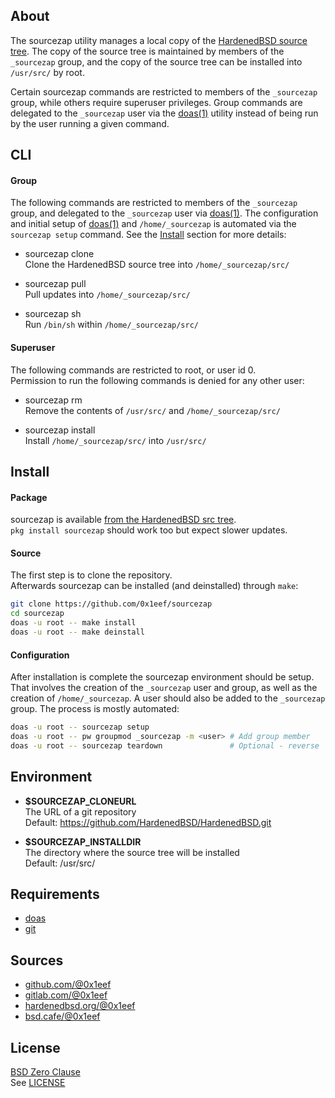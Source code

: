 ## About

The sourcezap utility manages a local copy of the
[HardenedBSD source tree](https://git.HardenedBSD.org/HardenedBSD/HardenedBSD).
The copy of the source tree is maintained by members of
the `_sourcezap` group, and the copy of the source tree
can be installed into `/usr/src/` by root.

Certain sourcezap commands are restricted to members of the
`_sourcezap` group, while others require superuser privileges.
Group commands are delegated to the `_sourcezap` user via the
[doas(1)](https://man.openbsd.org/doas) utility instead of
being run by the user running a given command.

## CLI

#### Group

The following commands are restricted to members
of the `_sourcezap` group, and delegated to the
`_sourcezap` user via [doas(1)](https://man.openbsd.org/doas).
The configuration and initial setup of [doas(1)](https://man.openbsd.org/doas)
and `/home/_sourcezap` is automated via the `sourcezap setup`
command. See the [Install](#install) section for more details:

* sourcezap clone <br>
Clone the HardenedBSD source tree into `/home/_sourcezap/src/` <br>

* sourcezap pull <br>
Pull updates into `/home/_sourcezap/src/` <br>

* sourcezap sh <br>
Run `/bin/sh` within `/home/_sourcezap/src/` <br>

#### Superuser

The following commands are restricted to root, or user id 0. <br>
Permission to run the following commands is denied for any other user:

* sourcezap rm <br>
Remove the contents of `/usr/src/` and `/home/_sourcezap/src/` <br>

* sourcezap install <br>
Install `/home/_sourcezap/src/` into `/usr/src/` <br>

## Install

#### Package

sourcezap is available
[from the HardenedBSD src tree](https://git.HardenedBSD.org/HardenedBSD/ports/-/tree/HardenedBSD/main/hardenedbsd/sourcezap).
<br>
`pkg install sourcezap` should work too but expect slower updates.

#### Source

The first step is to clone the repository. <br>
Afterwards sourcezap can be installed (and deinstalled) through `make`:

```sh
git clone https://github.com/0x1eef/sourcezap
cd sourcezap
doas -u root -- make install
doas -u root -- make deinstall
```

#### Configuration

After installation is complete the sourcezap environment should be setup.
That involves the creation of the `_sourcezap` user and group, as well as
the creation of `/home/_sourcezap`. A user should also be added to the
`_sourcezap` group. The process is mostly automated:

```sh
doas -u root -- sourcezap setup
doas -u root -- pw groupmod _sourcezap -m <user> # Add group member
doas -u root -- sourcezap teardown               # Optional - reverse 'sourcezap setup'
```

## Environment

* __$SOURCEZAP\_CLONEURL__ <br>
  The URL of a git repository  <br>
  Default: https://github.com/HardenedBSD/HardenedBSD.git

* __$SOURCEZAP\_INSTALLDIR__ <br>
  The directory where the source tree will be installed <br>
  Default: /usr/src/

## Requirements

* [doas](https://man.openbsd.org/doas)
* [git](https://www.man7.org/linux/man-pages/man1/git.1.html)

## Sources

* [github.com/@0x1eef](https://github.com/0x1eef/sourcezap)
* [gitlab.com/@0x1eef](https://gitlab.com/0x1eef/sourcezap)
* [hardenedbsd.org/@0x1eef](https://git.HardenedBSD.org/0x1eef/sourcezap)
* [bsd.cafe/@0x1eef](https://brew.bsd.cafe/0x1eef/sourcezap)

## License

[BSD Zero Clause](https://choosealicense.com/licenses/0bsd/) <br>
See [LICENSE](./LICENSE)
